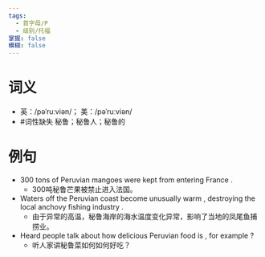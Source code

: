 ```yaml
---
tags:
  - 首字母/P
  - 级别/托福
掌握: false
模糊: false
---
```

# 词义
- 英：/pəˈruːviən/； 美：/pəˈruːviən/
- #词性缺失 秘鲁；秘鲁人；秘鲁的
# 例句
- 300 tons of Peruvian mangoes were kept from entering France .
	- 300吨秘鲁芒果被禁止进入法国。
- Waters off the Peruvian coast become unusually warm , destroying the local anchovy fishing industry .
	- 由于异常的高温，秘鲁海岸的海水温度变化异常，影响了当地的凤尾鱼捕捞业。
- Heard people talk about how delicious Peruvian food is , for example ?
	- 听人家讲秘鲁菜如何如何好吃？
